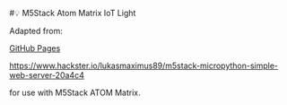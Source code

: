 #:bulb: M5Stack Atom Matrix IoT Light

Adapted from:

[GitHub Pages](https://pages.github.com/)


https://www.hackster.io/lukasmaximus89/m5stack-micropython-simple-web-server-20a4c4 

for use with M5Stack ATOM Matrix.
